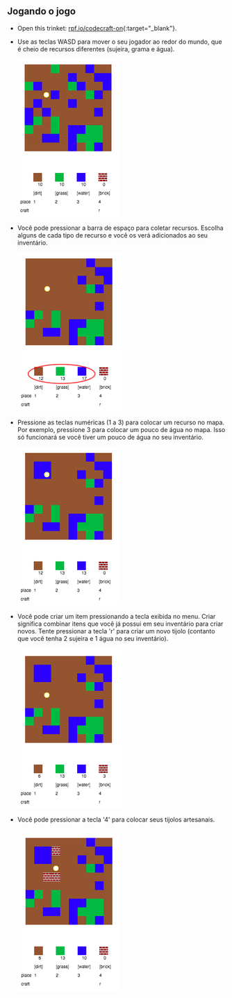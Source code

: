 ## Jogando o jogo

+ Open this trinket: [rpf.io/codecraft-on](http://rpf.io/codecraft-on){:target="_blank"}.

+ Use as teclas WASD para mover o seu jogador ao redor do mundo, que é cheio de recursos diferentes (sujeira, grama e água).
    
    ![captura de tela](images/craft-move.png)

+ Você pode pressionar a barra de espaço para coletar recursos. Escolha alguns de cada tipo de recurso e você os verá adicionados ao seu inventário.
    
    ![captura de tela](images/craft-pickup.png)

+ Pressione as teclas numéricas (1 a 3) para colocar um recurso no mapa. Por exemplo, pressione 3 para colocar um pouco de água no mapa. Isso só funcionará se você tiver um pouco de água no seu inventário.
    
    ![captura de tela](images/craft-place-water.png)

+ Você pode criar um item pressionando a tecla exibida no menu. Criar significa combinar itens que você já possui em seu inventário para criar novos. Tente pressionar a tecla 'r' para criar um novo tijolo (contanto que você tenha 2 sujeira e 1 água no seu inventário).
    
    ![captura de tela](images/craft-craft-brick.png)

+ Você pode pressionar a tecla '4' para colocar seus tijolos artesanais.
    
    ![captura de tela](images/craft-place-brick.png)